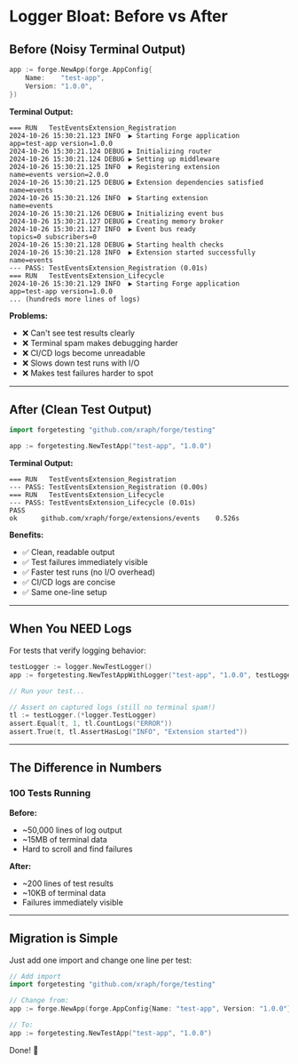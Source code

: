 # Logger Bloat: Before vs After

## Before (Noisy Terminal Output)

```go
app := forge.NewApp(forge.AppConfig{
    Name:    "test-app",
    Version: "1.0.0",
})
```

**Terminal Output:**
```
=== RUN   TestEventsExtension_Registration
2024-10-26 15:30:21.123 INFO  ▶ Starting Forge application          app=test-app version=1.0.0
2024-10-26 15:30:21.124 DEBUG ▶ Initializing router                 
2024-10-26 15:30:21.124 DEBUG ▶ Setting up middleware               
2024-10-26 15:30:21.125 INFO  ▶ Registering extension               name=events version=2.0.0
2024-10-26 15:30:21.125 DEBUG ▶ Extension dependencies satisfied    name=events
2024-10-26 15:30:21.126 INFO  ▶ Starting extension                  name=events
2024-10-26 15:30:21.126 DEBUG ▶ Initializing event bus              
2024-10-26 15:30:21.127 DEBUG ▶ Creating memory broker              
2024-10-26 15:30:21.127 INFO  ▶ Event bus ready                     topics=0 subscribers=0
2024-10-26 15:30:21.128 DEBUG ▶ Starting health checks              
2024-10-26 15:30:21.128 INFO  ▶ Extension started successfully      name=events
--- PASS: TestEventsExtension_Registration (0.01s)
=== RUN   TestEventsExtension_Lifecycle
2024-10-26 15:30:21.129 INFO  ▶ Starting Forge application          app=test-app version=1.0.0
... (hundreds more lines of logs)
```

**Problems:**
- ❌ Can't see test results clearly
- ❌ Terminal spam makes debugging harder
- ❌ CI/CD logs become unreadable
- ❌ Slows down test runs with I/O
- ❌ Makes test failures harder to spot

---

## After (Clean Test Output)

```go
import forgetesting "github.com/xraph/forge/testing"

app := forgetesting.NewTestApp("test-app", "1.0.0")
```

**Terminal Output:**
```
=== RUN   TestEventsExtension_Registration
--- PASS: TestEventsExtension_Registration (0.00s)
=== RUN   TestEventsExtension_Lifecycle
--- PASS: TestEventsExtension_Lifecycle (0.01s)
PASS
ok      github.com/xraph/forge/extensions/events    0.526s
```

**Benefits:**
- ✅ Clean, readable output
- ✅ Test failures immediately visible
- ✅ Faster test runs (no I/O overhead)
- ✅ CI/CD logs are concise
- ✅ Same one-line setup

---

## When You NEED Logs

For tests that verify logging behavior:

```go
testLogger := logger.NewTestLogger()
app := forgetesting.NewTestAppWithLogger("test-app", "1.0.0", testLogger)

// Run your test...

// Assert on captured logs (still no terminal spam!)
tl := testLogger.(*logger.TestLogger)
assert.Equal(t, 1, tl.CountLogs("ERROR"))
assert.True(t, tl.AssertHasLog("INFO", "Extension started"))
```

---

## The Difference in Numbers

### 100 Tests Running

**Before:**
- ~50,000 lines of log output
- ~15MB of terminal data
- Hard to scroll and find failures

**After:**
- ~200 lines of test results
- ~10KB of terminal data
- Failures immediately visible

---

## Migration is Simple

Just add one import and change one line per test:

```go
// Add import
import forgetesting "github.com/xraph/forge/testing"

// Change from:
app := forge.NewApp(forge.AppConfig{Name: "test-app", Version: "1.0.0"})

// To:
app := forgetesting.NewTestApp("test-app", "1.0.0")
```

Done! 🎉

